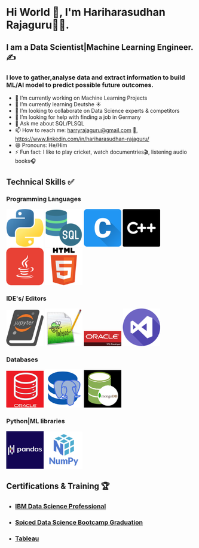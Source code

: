 # Hi World 👋, I'm Hariharasudhan Rajaguru👨‍💻.
## I am a Data Scientist|Machine Learning Engineer.✍️
### I love to gather,analyse data and extract information to build ML/AI model to predict possible future outcomes.



- 🔭 I’m currently working on Machine Learning Projects
- 🌱 I’m currently learning Deutshe ☀️
- 👯 I’m looking to collaborate on Data Science experts & competitors
- 🤔 I’m looking for help with finding a job in Germany
- 💬 Ask me about SQL/PLSQL
- 📫 How to reach me: harryrajaguru@gmail.com 📧, https://www.linkedin.com/in/hariharasudhan-rajaguru/
- 😄 Pronouns: He/Him
- ⚡ Fun fact: I like to play cricket, watch documentries🎬, listening audio books🎧
 


## Technical Skills ✅
### Programming Languages
<p>
  <img src="./images/python.png" width="100" title="Python">
  <img src="./images/sql-server.png" width="100" title="SQL|PLSQL">
  <img src="./images/letter-c.png" width="100" title="C">
  <img src="./images/c-logo.png" width="100" title="C++">
  <img src="./images/java.png" width="100" title="Java">
  <img src="./images/html_256x256.png" width="100" title="Java">
</p>

### IDE's/ Editors
<p>
  <img src="./images/jupyter.png" width="100" title="">
  <img src="./images/notepad++.jpg" width="100" title="">
  <img src="./images/oracle sql developer.png" width="100" title="">
  <img src="./images/visual-studio.png" width="100" title="">
 </p>

### Databases
<p>
  <img src="./images/oracle-db.png" width="100" title="">
  <img src="./images/postgresql.png" width="100" title="">
  <img src="./images/mongodb.png" width="100" title="">
 </p>
 
### Python|ML libraries
<p>
  <img src="./images/pandas.png" width="100" title="">
  <img src="./images/numpy.png" width="100" title="">
  </p>

## Certifications & Training 🏆
- ### [IBM Data Science Professional](https://www.coursera.org/account/accomplishments/professional-cert/8HKG4NNP3D5Q?)
- ### [Spiced Data Science Bootcamp Graduation](https://www.credential.net/73d94465-c555-44ff-ba0a-57d7cea941fe#gs.3wpfyi)
- ### [Tableau](https://www.simplilearn.com/skillup-certificate-landing?token=eyJjb3Vyc2VfaWQiOiI3OTUiLCJjZXJ0aWZpY2F0ZV91cmwiOiJodHRwczpcL1wvY2VydGlmaWNhdGVzLnNpbXBsaWNkbi5uZXRcL3NoYXJlXC90aHVtYl8zNzY4MDQ3XzE2NjMwNjQxOTUucG5nIiwidXNlcm5hbWUiOiJIYXJpaGFyYXN1ZGhhbiBSYWphZ3VydSJ9&utm_source=shared-certificate&utm_medium=lms&utm_campaign=shared-certificate-promotion&referrer=https%3A%2F%2Flms.simplilearn.com%2Fdashboard%2Fcertificate&%24web_only=true&_branch_match_id=1202511559767831480&_branch_referrer=H4sIAAAAAAAAA8soKSkottLXL87MLcjJ1EssKNDLyczL1k%2FVTwsw93Q0KbLMKEkCABQkRVslAAAA)

  
  
  



